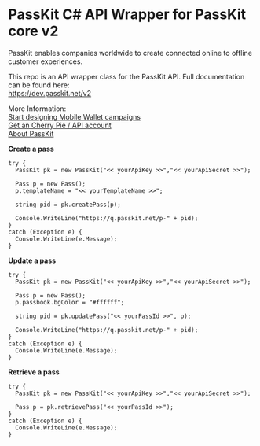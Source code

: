 # PassKit C# API Wrapper for PassKit core v2

PassKit enables companies worldwide to create connected online to offline customer experiences.

This repo is an API wrapper class for the PassKit API. Full documentation can be found here:<br/>
<a href="https://dev.passkit.net/v2">https://dev.passkit.net/v2</a>

More Information:<br/>
<a href="https://passkit.com/cherrypie/">Start designing Mobile Wallet campaigns</a><br/>
<a href="https://cherrypie.passkit.net">Get an Cherry Pie / API account</a><br/>
<a href="https://passkit.com">About PassKit</a><br/>

**Create a pass**

```
try {
  PassKit pk = new PassKit("<< yourApiKey >>","<< yourApiSecret >>");

  Pass p = new Pass();
  p.templateName = "<< yourTemplateName >>";
  
  string pid = pk.createPass(p);
  
  Console.WriteLine("https://q.passkit.net/p-" + pid);
} 
catch (Exception e) {
  Console.WriteLine(e.Message);
}
```

**Update a pass**

```
try {
  PassKit pk = new PassKit("<< yourApiKey >>","<< yourApiSecret >>");
  
  Pass p = new Pass();
  p.passbook.bgColor = "#ffffff";
  
  string pid = pk.updatePass("<< yourPassId >>", p);
  
  Console.WriteLine("https://q.passkit.net/p-" + pid);
}
catch (Exception e) {
  Console.WriteLine(e.Message);
}
```

**Retrieve a pass**

```
try {
  PassKit pk = new PassKit("<< yourApiKey >>","<< yourApiSecret >>");
  
  Pass p = pk.retrievePass("<< yourPassId >>");
}
catch (Exception e) {
  Console.WriteLine(e.Message);
}
```